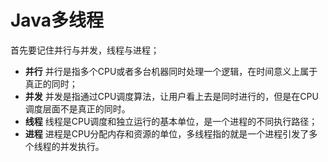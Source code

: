# Java多线程
首先要记住并行与并发，线程与进程；
+ **并行** 并行是指多个CPU或者多台机器同时处理一个逻辑，在时间意义上属于真正的同时；
+ **并发** 并发是指通过CPU调度算法，让用户看上去是同时进行的，但是在CPU调度层面不是真正的同时。
+ **线程** 线程是CPU调度和独立运行的基本单位，是一个进程的不同执行路径；
+ **进程** 进程是CPU分配内存和资源的单位，多线程指的就是一个进程引发了多个线程的并发执行。
